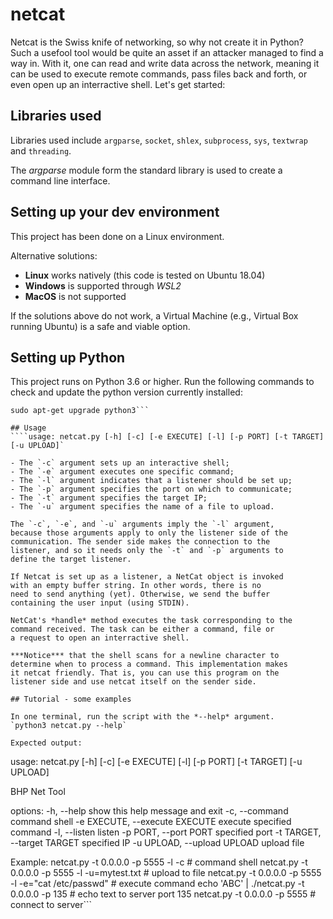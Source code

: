 # netcat

Netcat is the Swiss knife of networking, so why not create it
in Python? Such a usefool tool would be quite an asset if an
attacker managed to find a way in. With it, one can read and 
write data across the network, meaning it can be used to
execute remote commands, pass files back and forth, or
even open up an interractive shell. Let's get started:

## Libraries used

Libraries used include `argparse`, `socket`, `shlex`, 
`subprocess`, `sys`, `textwrap` and `threading`.

The *argparse* module form the standard library is used to
create a command line interface. 

## Setting up your dev environment

This project has been done on a Linux environment.

Alternative solutions:
- **Linux** works natively (this code is tested on Ubuntu 18.04)
- **Windows** is supported through *WSL2*
- **MacOS** is not supported

If the solutions above do not work, a Virtual Machine 
(e.g., Virtual Box running Ubuntu) is a safe and viable option.

## Setting up Python

This project runs on Python 3.6 or higher. Run the following 
commands to check and update the python version currently installed:

```python3
sudo apt-get upgrade python3```

## Usage
````usage: netcat.py [-h] [-c] [-e EXECUTE] [-l] [-p PORT] [-t TARGET] [-u UPLOAD]`

- The `-c` argument sets up an interactive shell;
- The `-e` argument executes one specific command;
- The `-l` argument indicates that a listener should be set up;
- The `-p` argument specifies the port on which to communicate;
- The `-t` argument specifies the target IP;
- The `-u` argument specifies the name of a file to upload.

The `-c`, `-e`, and `-u` arguments imply the `-l` argument, 
because those arguments apply to only the listener side of the 
communication. The sender side makes the connection to the
listener, and so it needs only the `-t` and `-p` arguments to 
define the target listener.

If Netcat is set up as a listener, a NetCat object is invoked
with an empty buffer string. In other words, there is no
need to send anything (yet). Otherwise, we send the buffer
containing the user input (using STDIN).

NetCat's *handle* method executes the task corresponding to the 
command received. The task can be either a command, file or
a request to open an interractive shell.

***Notice*** that the shell scans for a newline character to
determine when to process a command. This implementation makes
it netcat friendly. That is, you can use this program on the 
listener side and use netcat itself on the sender side.

## Tutorial - some examples

In one terminal, run the script with the *--help* argument.
`python3 netcat.py --help`

Expected output:
```
usage: netcat.py [-h] [-c] [-e EXECUTE] [-l] [-p PORT] [-t TARGET] [-u UPLOAD]

BHP Net Tool

options:
  -h, --help            show this help message and exit
  -c, --command         command shell
  -e EXECUTE, --execute EXECUTE
                        execute specified command
  -l, --listen          listen
  -p PORT, --port PORT  specified port
  -t TARGET, --target TARGET
                        specified IP
  -u UPLOAD, --upload UPLOAD
                        upload file

Example:
                            netcat.py -t 0.0.0.0 -p 5555 -l -c # command shell
                            netcat.py -t 0.0.0.0 -p 5555 -l -u=mytest.txt # upload to file
                            netcat.py -t 0.0.0.0 -p 5555 -l -e="cat /etc/passwd" # execute command
                            echo 'ABC' | ./netcat.py -t 0.0.0.0 -p 135 # echo text to server port 135
                            netcat.py -t 0.0.0.0 -p 5555 # connect to server```
